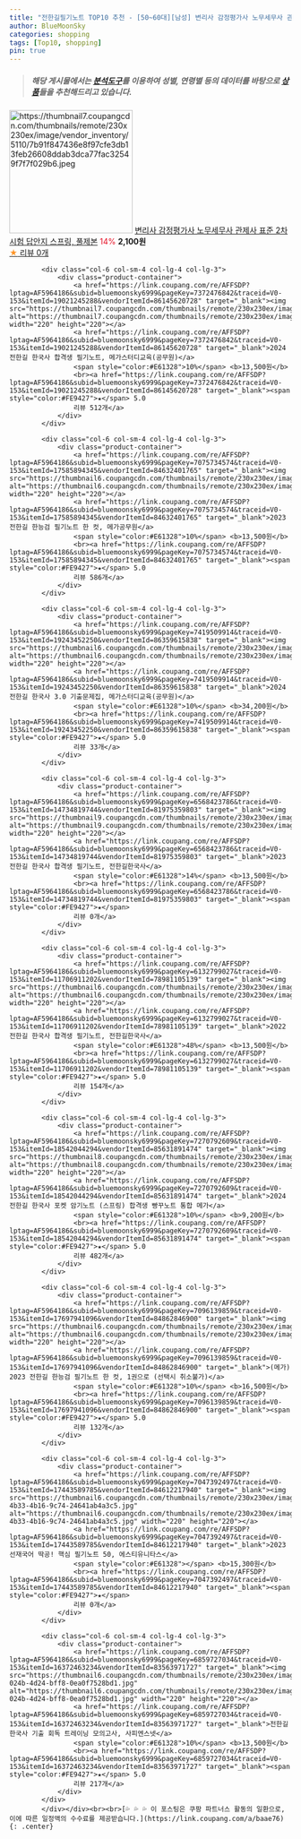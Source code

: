 ```yaml
---
title: "전한길필기노트 TOP10 추천 - [50~60대][남성] 변리사 감정평가사 노무세무사 관제사 표준 2차시험 답안지 스프링, 풀제본"
author: BlueMoonSky
categories: shopping
tags: [Top10, shopping]
pin: true
---
```


> ##### 해당 게시물에서는 [**분석도구**](https://itemscout.io/)를 이용하여 **성별**, **연령별** 등의 데이터를 바탕으로 [**상품**](https://link.coupang.com/a/baae76)들을 추천해드리고 있습니다.
<div class="container"><div class="row">
            <div class="col-6 col-sm-4 col-lg-4 col-lg-3">
                <div class="product-container">
                    <a href="https://link.coupang.com/re/AFFSDP?lptag=AF5964186&subid=bluemoonsky6999&pageKey=7144284180&traceid=V0-153&itemId=17946981918&vendorItemId=85104759847" target="_blank"><img src="https://thumbnail7.coupangcdn.com/thumbnails/remote/230x230ex/image/vendor_inventory/5110/7b91f847436e8f97cfe3db13feb26608ddab3dca77fac32549f7f7f029b6.jpeg" alt="https://thumbnail7.coupangcdn.com/thumbnails/remote/230x230ex/image/vendor_inventory/5110/7b91f847436e8f97cfe3db13feb26608ddab3dca77fac32549f7f7f029b6.jpeg" width="220" height="220"></a>
                    <a href="https://link.coupang.com/re/AFFSDP?lptag=AF5964186&subid=bluemoonsky6999&pageKey=7144284180&traceid=V0-153&itemId=17946981918&vendorItemId=85104759847" target="_blank">변리사 감정평가사 노무세무사 관제사 표준 2차시험 답안지 스프링, 풀제본</a>
                    <span style="color:#E61328">14%</span> <b>2,100원</b>
                    <br><a href="https://link.coupang.com/re/AFFSDP?lptag=AF5964186&subid=bluemoonsky6999&pageKey=7144284180&traceid=V0-153&itemId=17946981918&vendorItemId=85104759847" target="_blank"><span style="color:#FE9427">★</span> 
                    리뷰 0개</a>
                </div>
            </div>
            
            <div class="col-6 col-sm-4 col-lg-4 col-lg-3">
                <div class="product-container">
                    <a href="https://link.coupang.com/re/AFFSDP?lptag=AF5964186&subid=bluemoonsky6999&pageKey=7372476842&traceid=V0-153&itemId=19021245288&vendorItemId=86145620728" target="_blank"><img src="https://thumbnail7.coupangcdn.com/thumbnails/remote/230x230ex/image/vendor_inventory/b412/0417b69daa3523ce0bdfa53dd22f37441ac7f78816a592370c88b8727672.png" alt="https://thumbnail7.coupangcdn.com/thumbnails/remote/230x230ex/image/vendor_inventory/b412/0417b69daa3523ce0bdfa53dd22f37441ac7f78816a592370c88b8727672.png" width="220" height="220"></a>
                    <a href="https://link.coupang.com/re/AFFSDP?lptag=AF5964186&subid=bluemoonsky6999&pageKey=7372476842&traceid=V0-153&itemId=19021245288&vendorItemId=86145620728" target="_blank">2024 전한길 한국사 합격생 필기노트, 메가스터디교육(공무원)</a>
                    <span style="color:#E61328">10%</span> <b>13,500원</b>
                    <br><a href="https://link.coupang.com/re/AFFSDP?lptag=AF5964186&subid=bluemoonsky6999&pageKey=7372476842&traceid=V0-153&itemId=19021245288&vendorItemId=86145620728" target="_blank"><span style="color:#FE9427">★</span> 5.0
                    리뷰 512개</a>
                </div>
            </div>
            
            <div class="col-6 col-sm-4 col-lg-4 col-lg-3">
                <div class="product-container">
                    <a href="https://link.coupang.com/re/AFFSDP?lptag=AF5964186&subid=bluemoonsky6999&pageKey=7075734574&traceid=V0-153&itemId=17585894345&vendorItemId=84632401765" target="_blank"><img src="https://thumbnail6.coupangcdn.com/thumbnails/remote/230x230ex/image/vendor_inventory/e3f7/2ea8370d4de8c0027a0bbf50daecd1437c5584aedc2bfa09171d209038b1.png" alt="https://thumbnail6.coupangcdn.com/thumbnails/remote/230x230ex/image/vendor_inventory/e3f7/2ea8370d4de8c0027a0bbf50daecd1437c5584aedc2bfa09171d209038b1.png" width="220" height="220"></a>
                    <a href="https://link.coupang.com/re/AFFSDP?lptag=AF5964186&subid=bluemoonsky6999&pageKey=7075734574&traceid=V0-153&itemId=17585894345&vendorItemId=84632401765" target="_blank">2023 전한길 한능검 필기노트 한 컷, 메가공무원</a>
                    <span style="color:#E61328">10%</span> <b>13,500원</b>
                    <br><a href="https://link.coupang.com/re/AFFSDP?lptag=AF5964186&subid=bluemoonsky6999&pageKey=7075734574&traceid=V0-153&itemId=17585894345&vendorItemId=84632401765" target="_blank"><span style="color:#FE9427">★</span> 5.0
                    리뷰 586개</a>
                </div>
            </div>
            
            <div class="col-6 col-sm-4 col-lg-4 col-lg-3">
                <div class="product-container">
                    <a href="https://link.coupang.com/re/AFFSDP?lptag=AF5964186&subid=bluemoonsky6999&pageKey=7419509914&traceid=V0-153&itemId=19243452250&vendorItemId=86359615838" target="_blank"><img src="https://thumbnail6.coupangcdn.com/thumbnails/remote/230x230ex/image/vendor_inventory/d91a/ff2bf273c1dc74103573defa4debdbeb5f0e825f8c175b6166388afd77a3.png" alt="https://thumbnail6.coupangcdn.com/thumbnails/remote/230x230ex/image/vendor_inventory/d91a/ff2bf273c1dc74103573defa4debdbeb5f0e825f8c175b6166388afd77a3.png" width="220" height="220"></a>
                    <a href="https://link.coupang.com/re/AFFSDP?lptag=AF5964186&subid=bluemoonsky6999&pageKey=7419509914&traceid=V0-153&itemId=19243452250&vendorItemId=86359615838" target="_blank">2024 전한길 한국사 3.0 기출문제집, 메가스터디교육(공무원)</a>
                    <span style="color:#E61328">10%</span> <b>34,200원</b>
                    <br><a href="https://link.coupang.com/re/AFFSDP?lptag=AF5964186&subid=bluemoonsky6999&pageKey=7419509914&traceid=V0-153&itemId=19243452250&vendorItemId=86359615838" target="_blank"><span style="color:#FE9427">★</span> 5.0
                    리뷰 33개</a>
                </div>
            </div>
            
            <div class="col-6 col-sm-4 col-lg-4 col-lg-3">
                <div class="product-container">
                    <a href="https://link.coupang.com/re/AFFSDP?lptag=AF5964186&subid=bluemoonsky6999&pageKey=6568423786&traceid=V0-153&itemId=14734819744&vendorItemId=81975359803" target="_blank"><img src="https://thumbnail9.coupangcdn.com/thumbnails/remote/230x230ex/image/vendor_inventory/2328/1e5d6a6708791e3e44cc51107aa4ec36c1dd11c94e61d087ed8be0d23547.png" alt="https://thumbnail9.coupangcdn.com/thumbnails/remote/230x230ex/image/vendor_inventory/2328/1e5d6a6708791e3e44cc51107aa4ec36c1dd11c94e61d087ed8be0d23547.png" width="220" height="220"></a>
                    <a href="https://link.coupang.com/re/AFFSDP?lptag=AF5964186&subid=bluemoonsky6999&pageKey=6568423786&traceid=V0-153&itemId=14734819744&vendorItemId=81975359803" target="_blank">2023 전한길 한국사 합격생 필기노트, 전한길한국사</a>
                    <span style="color:#E61328">14%</span> <b>13,500원</b>
                    <br><a href="https://link.coupang.com/re/AFFSDP?lptag=AF5964186&subid=bluemoonsky6999&pageKey=6568423786&traceid=V0-153&itemId=14734819744&vendorItemId=81975359803" target="_blank"><span style="color:#FE9427">★</span> 
                    리뷰 0개</a>
                </div>
            </div>
            
            <div class="col-6 col-sm-4 col-lg-4 col-lg-3">
                <div class="product-container">
                    <a href="https://link.coupang.com/re/AFFSDP?lptag=AF5964186&subid=bluemoonsky6999&pageKey=6132799027&traceid=V0-153&itemId=11706911202&vendorItemId=78981105139" target="_blank"><img src="https://thumbnail6.coupangcdn.com/thumbnails/remote/230x230ex/image/vendor_inventory/9a83/9e0725030801629be1fe3630855ee2005954e3f50ea533fb0cc1794b8a1b.png" alt="https://thumbnail6.coupangcdn.com/thumbnails/remote/230x230ex/image/vendor_inventory/9a83/9e0725030801629be1fe3630855ee2005954e3f50ea533fb0cc1794b8a1b.png" width="220" height="220"></a>
                    <a href="https://link.coupang.com/re/AFFSDP?lptag=AF5964186&subid=bluemoonsky6999&pageKey=6132799027&traceid=V0-153&itemId=11706911202&vendorItemId=78981105139" target="_blank">2022 전한길 한국사 합격생 필기노트, 전한길한국사</a>
                    <span style="color:#E61328">48%</span> <b>13,500원</b>
                    <br><a href="https://link.coupang.com/re/AFFSDP?lptag=AF5964186&subid=bluemoonsky6999&pageKey=6132799027&traceid=V0-153&itemId=11706911202&vendorItemId=78981105139" target="_blank"><span style="color:#FE9427">★</span> 5.0
                    리뷰 154개</a>
                </div>
            </div>
            
            <div class="col-6 col-sm-4 col-lg-4 col-lg-3">
                <div class="product-container">
                    <a href="https://link.coupang.com/re/AFFSDP?lptag=AF5964186&subid=bluemoonsky6999&pageKey=7270792609&traceid=V0-153&itemId=18542044294&vendorItemId=85631891474" target="_blank"><img src="https://thumbnail8.coupangcdn.com/thumbnails/remote/230x230ex/image/vendor_inventory/e05e/a8c9aa984251258364145d955ed7f689a6795b8f68febd084f597d98510d.jpg" alt="https://thumbnail8.coupangcdn.com/thumbnails/remote/230x230ex/image/vendor_inventory/e05e/a8c9aa984251258364145d955ed7f689a6795b8f68febd084f597d98510d.jpg" width="220" height="220"></a>
                    <a href="https://link.coupang.com/re/AFFSDP?lptag=AF5964186&subid=bluemoonsky6999&pageKey=7270792609&traceid=V0-153&itemId=18542044294&vendorItemId=85631891474" target="_blank">2024 전한길 한국사 포켓 암기노트 (스프링) 합격생 빵꾸노트 통합 메가</a>
                    <span style="color:#E61328">10%</span> <b>9,200원</b>
                    <br><a href="https://link.coupang.com/re/AFFSDP?lptag=AF5964186&subid=bluemoonsky6999&pageKey=7270792609&traceid=V0-153&itemId=18542044294&vendorItemId=85631891474" target="_blank"><span style="color:#FE9427">★</span> 5.0
                    리뷰 482개</a>
                </div>
            </div>
            
            <div class="col-6 col-sm-4 col-lg-4 col-lg-3">
                <div class="product-container">
                    <a href="https://link.coupang.com/re/AFFSDP?lptag=AF5964186&subid=bluemoonsky6999&pageKey=7096139859&traceid=V0-153&itemId=17697941096&vendorItemId=84862846900" target="_blank"><img src="https://thumbnail6.coupangcdn.com/thumbnails/remote/230x230ex/image/vendor_inventory/8581/7d4d9133fe6087affdf63c5738d9c9a1b05ad15924fc1788e32c3c69915f.png" alt="https://thumbnail6.coupangcdn.com/thumbnails/remote/230x230ex/image/vendor_inventory/8581/7d4d9133fe6087affdf63c5738d9c9a1b05ad15924fc1788e32c3c69915f.png" width="220" height="220"></a>
                    <a href="https://link.coupang.com/re/AFFSDP?lptag=AF5964186&subid=bluemoonsky6999&pageKey=7096139859&traceid=V0-153&itemId=17697941096&vendorItemId=84862846900" target="_blank">(메가) 2023 전한길 한능검 필기노트 한 컷, 1권으로 (선택시 취소불가)</a>
                    <span style="color:#E61328">10%</span> <b>16,500원</b>
                    <br><a href="https://link.coupang.com/re/AFFSDP?lptag=AF5964186&subid=bluemoonsky6999&pageKey=7096139859&traceid=V0-153&itemId=17697941096&vendorItemId=84862846900" target="_blank"><span style="color:#FE9427">★</span> 5.0
                    리뷰 132개</a>
                </div>
            </div>
            
            <div class="col-6 col-sm-4 col-lg-4 col-lg-3">
                <div class="product-container">
                    <a href="https://link.coupang.com/re/AFFSDP?lptag=AF5964186&subid=bluemoonsky6999&pageKey=7047392497&traceid=V0-153&itemId=17443589785&vendorItemId=84612217940" target="_blank"><img src="https://thumbnail6.coupangcdn.com/thumbnails/remote/230x230ex/image/retail/images/2023/01/06/11/6/a52dea51-4b33-4b16-9c74-24641ab4a3c5.jpg" alt="https://thumbnail6.coupangcdn.com/thumbnails/remote/230x230ex/image/retail/images/2023/01/06/11/6/a52dea51-4b33-4b16-9c74-24641ab4a3c5.jpg" width="220" height="220"></a>
                    <a href="https://link.coupang.com/re/AFFSDP?lptag=AF5964186&subid=bluemoonsky6999&pageKey=7047392497&traceid=V0-153&itemId=17443589785&vendorItemId=84612217940" target="_blank">2023 선재국어 딱공! 핵심 필기노트 50, 에스티유니타스</a>
                    <span style="color:#E61328"></span> <b>15,300원</b>
                    <br><a href="https://link.coupang.com/re/AFFSDP?lptag=AF5964186&subid=bluemoonsky6999&pageKey=7047392497&traceid=V0-153&itemId=17443589785&vendorItemId=84612217940" target="_blank"><span style="color:#FE9427">★</span> 
                    리뷰 0개</a>
                </div>
            </div>
            
            <div class="col-6 col-sm-4 col-lg-4 col-lg-3">
                <div class="product-container">
                    <a href="https://link.coupang.com/re/AFFSDP?lptag=AF5964186&subid=bluemoonsky6999&pageKey=6859727034&traceid=V0-153&itemId=16372463234&vendorItemId=83563971727" target="_blank"><img src="https://thumbnail6.coupangcdn.com/thumbnails/remote/230x230ex/image/retail/images/2022/10/21/16/9/4bd4eca9-024b-4d24-bff8-0ea0f7528bd1.jpg" alt="https://thumbnail6.coupangcdn.com/thumbnails/remote/230x230ex/image/retail/images/2022/10/21/16/9/4bd4eca9-024b-4d24-bff8-0ea0f7528bd1.jpg" width="220" height="220"></a>
                    <a href="https://link.coupang.com/re/AFFSDP?lptag=AF5964186&subid=bluemoonsky6999&pageKey=6859727034&traceid=V0-153&itemId=16372463234&vendorItemId=83563971727" target="_blank">전한길 한국사 기출 회독 트레이닝 모의고사, 사피엔스넷</a>
                    <span style="color:#E61328">10%</span> <b>13,500원</b>
                    <br><a href="https://link.coupang.com/re/AFFSDP?lptag=AF5964186&subid=bluemoonsky6999&pageKey=6859727034&traceid=V0-153&itemId=16372463234&vendorItemId=83563971727" target="_blank"><span style="color:#FE9427">★</span> 5.0
                    리뷰 217개</a>
                </div>
            </div>
            </div></div><br><br>[💦 💦 💦 이 포스팅은 쿠팡 파트너스 활동의 일환으로, 이에 따른 일정액의 수수료를 제공받습니다.](https://link.coupang.com/a/baae76){: .center}